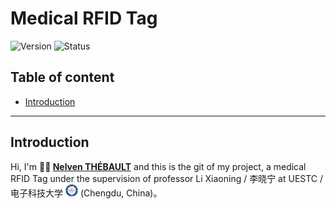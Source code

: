 # Medical RFID Tag

![Version](https://img.shields.io/badge/version-1.0-blue)
![Status](https://img.shields.io/badge/status-in%20progress-yellow)

## Table of content

- [Introduction](#introduction)

---

## Introduction
Hi, I'm **🙋‍♂️ [Nelven THÉBAULT](https://github.com/NelvTheb)** and this is the git of my project, a medical RFID Tag under the supervision of professor Li Xiaoning / 李晓宁 at UESTC / 电子科技大学 <img src="./IMG/UESTC_logo.png" alt="icone" width="20"/> (Chengdu, China)。